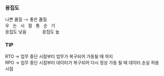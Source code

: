 ### 응집도
나쁜 품질 ->        좋은 품질<br>
우&nbsp;&nbsp;   논&nbsp;&nbsp;   시&nbsp;&nbsp;   절&nbsp;&nbsp;   통&nbsp;&nbsp;   순&nbsp;&nbsp;   기<br>
응집도 낮음 &nbsp; &nbsp; &nbsp; &nbsp; &nbsp; &nbsp; 응집도 높

### TIP
RTO -> 업무 중단 시점부터 업무가 복구되어 가동될 때 까지<br>
RPO -> 업무 중단 시점부터 데이터가 복구되어 다시 정상 가동 될 때 데이터 손실 허용 시점<br>


